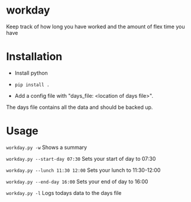 workday
=======
Keep track of how long you have worked and the amount of flex time you have

Installation
============
* Install python

* `pip install .`

* Add a config file with "days_file: \<location of days file\>".

The days file contains all the data and should be backed up.

Usage
=====
`workday.py -w` Shows a summary

`workday.py --start-day 07:30` Sets your start of day to 07:30

`workday.py --lunch 11:30 12:00` Sets your lunch to 11:30-12:00

`workday.py --end-day 16:00` Sets your end of day to 16:00

`workday.py -l` Logs todays data to the days file